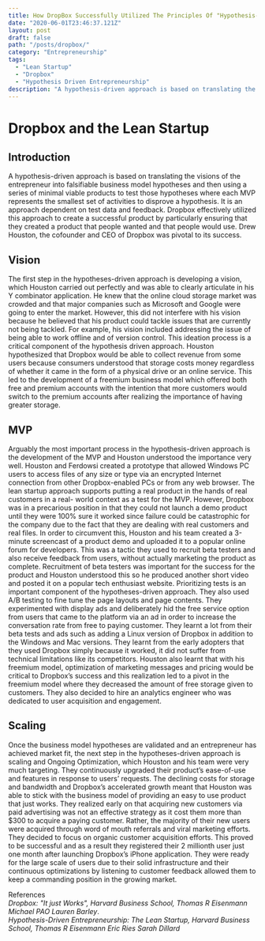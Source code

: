 ```yaml
---
title: How DropBox Successfully Utilized The Principles Of "Hypothesis-Driven Entrepreneurship"
date: "2020-06-01T23:46:37.121Z"
layout: post
draft: false
path: "/posts/dropbox/"
category: "Entrepreneurship"
tags:
  - "Lean Startup"
  - "Dropbox"
  - "Hypothesis Driven Entrepreneurship"
description: "A hypothesis-driven approach is based on translating the visions of the entrepreneur into falsifiable business model hypotheses and then using a series of minimal viable products to test those hypotheses. In this post, I examine how dropbox successfully utilized this approach to build a successful company"
---
```


# Dropbox and the Lean Startup
## Introduction
A hypothesis-driven approach is based on translating the visions of the entrepreneur into falsifiable business model hypotheses and then using a series of minimal viable products to test those hypotheses where each MVP represents the smallest set of activities to disprove a hypothesis. It is an approach dependent on test data and feedback. Dropbox effectively utilized this approach to create a successful product by particularly ensuring that they created a product that people wanted and that people would use. Drew Houston, the cofounder and CEO of Dropbox was pivotal to its success.
## Vision
The first step in the hypotheses-driven approach is developing a vision, which Houston carried out perfectly and was able to clearly articulate in his Y combinator application. He knew that the online cloud storage market was crowded and that major companies such as Microsoft and Google were going to enter the market. However, this did not interfere with his vision because he believed that his product could tackle issues that are currently not being tackled. For example, his vision included addressing the issue of being able to work offline and of version control. This ideation process is a critical component of the hypothesis driven approach. Houston hypothesized that Dropbox would be able to collect revenue from some users because consumers understood that storage costs money regardless of whether it came in the form of a physical drive or an online service. This led to the development of a freemium business model which offered both free and premium accounts with the intention that more customers would switch to the premium accounts after realizing the importance of having greater storage.
## MVP
Arguably the most important process in the hypothesis-driven approach is the development of the MVP and Houston understood the importance very well. Houston and Ferdowsi created a prototype that allowed Windows PC users to access files of any size or type via an encrypted Internet connection from other Dropbox-enabled PCs or from any web browser. The lean startup approach supports putting a real product in the hands of real customers in a real- world context as a test for the MVP. However, Dropbox was in a precarious position in that they could not launch a demo product until they were 100% sure it worked since failure could be catastrophic for the company due to the fact that they are dealing with real customers and real files. In order to circumvent this, Houston and his team created a 3-minute screencast of a product demo and uploaded it to a popular online forum for developers. This was a tactic they
used to recruit beta testers and also receive feedback from users, without actually marketing the product as complete. Recruitment of beta testers was important for the success for the product and Houston understood this so he produced another short video and posted it on a popular tech enthusiast website. Prioritizing tests is an important component of the hypotheses-driven approach. They also used A/B testing to fine tune the page layouts and page contents. They experimented with display ads and deliberately hid the free service option from users that came to the platform via an ad in order to increase the conversation rate from free to paying customer. They learnt a lot from their beta tests and ads such as adding a Linux version of Dropbox in addition to the Windows and Mac versions. They learnt from the early adopters that they used Dropbox simply because it worked, it did not suffer from technical limitations like its competitors. Houston also learnt that with his freemium model, optimization of marketing messages and pricing would be critical to Dropbox’s success and this realization led to a pivot in the freemium model where they decreased the amount of free storage given to customers. They also decided to hire an analytics engineer who was dedicated to user acquisition and engagement.
## Scaling
Once the business model hypotheses are validated and an entrepreneur has achieved market fit, the next step in the hypotheses-driven approach is scaling and Ongoing Optimization, which Houston and his team were very much targeting. They continuously upgraded their product’s ease-of-use and features in response to users’ requests. The declining costs for storage and bandwidth and Dropbox’s accelerated growth meant that Houston was able to stick with the business model of providing an easy to use product that just works. They realized early on that acquiring new customers via paid advertising was not an effective strategy as it cost them more than $300 to acquire a paying customer. Rather, the majority of their new users were acquired through word of mouth referrals and viral marketing efforts. They decided to focus on organic customer acquisition efforts. This proved to be successful and as a result they registered their 2 millionth user just one month after launching Dropbox’s iPhone application. They were ready for the large scale of users due to their solid infrastructure and their continuous optimizations by listening to customer feedback allowed them to keep a commanding position in the growing market.

References<br>*Dropbox: "It just Works", Harvard Business School, Thomas R Eisenmann Michael PAO Lauren Barley*. <br>*Hypothesis-Driven Entrepreneurship: The Lean Startup, Harvard Business School, Thomas R Eisenmann Eric Ries Sarah Dillard*